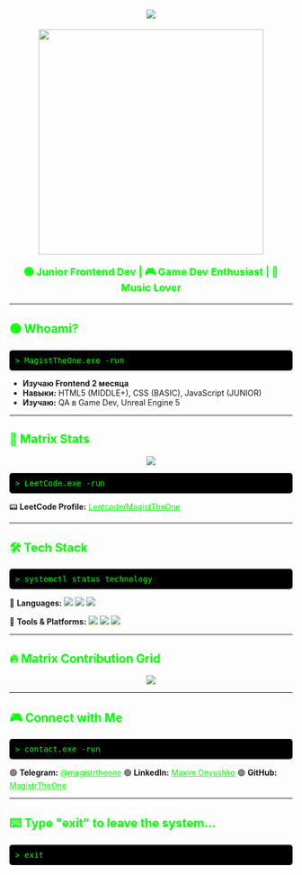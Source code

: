 <h1 align="center" style="color: #00FF00; text-shadow: 0px 0px 5px #00FF00;">
  <img src="https://readme-typing-svg.herokuapp.com?size=30&duration=6000&color=0FFF00&center=true&vCenter=true&width=500&lines=System+initializing...;Welcome+to+MagistTheOne's+World" />
</h1>

<p align="center">
  <img src="https://media.giphy.com/media/oEI9uBYSzLpBK/giphy.gif" width="400"/>
</p>

<p align="center" style="color: #00FF00; font-weight: bold; font-size: 18px;">
  🟢 Junior Frontend Dev | 🎮 Game Dev Enthusiast | 🎸 Music Lover
</p>

---

<h2 style="color: #00FF00;">🟢 Whoami?</h2>
<pre style="background: black; color: #00FF00; padding: 10px; border-radius: 5px;">
> MagistTheOne.exe -run
</pre>

<ul>
  <li><b>Изучаю Frontend 2 месяца</b></li>
  <li><b>Навыки:</b> HTML5 (MIDDLE+), CSS (BASIC), JavaScript (JUNIOR)</li>
  <li><b>Изучаю:</b> QA в Game Dev, Unreal Engine 5</li>
</ul>

---

<h2 style="color: #00FF00;">🔰 Matrix Stats</h2>
<p align="center">
  <img src="https://leetcard.jacoblin.cool/magistrtheone?theme=dark&font=Abel&ext=heatmap" />
</p>
<pre style="background: black; color: #00FF00; padding: 10px; border-radius: 5px;">
> LeetCode.exe -run
</pre>
📟 <b>LeetCode Profile:</b> <a href="https://leetcode.com/u/magistrtheone/" style="color: #00FF00;">Leetcode/MagistTheOne</a>

---

<h2 style="color: #00FF00;">🛠️ Tech Stack</h2>
<pre style="background: black; color: #00FF00; padding: 10px; border-radius: 5px;">
> systemctl status technology
</pre>
<p>
  🔳 <b>Languages:</b> 
  <img src="https://img.shields.io/badge/-HTML5-0D1117?logo=html5&logoColor=E34F26" />
  <img src="https://img.shields.io/badge/-CSS3-0D1117?logo=css3&logoColor=1572B6" />
  <img src="https://img.shields.io/badge/-JavaScript-0D1117?logo=javascript&logoColor=F7DF1E" />
</p>

<p>
  🔳 <b>Tools & Platforms:</b> 
  <img src="https://img.shields.io/badge/-VS%20Code-0D1117?logo=visual-studio-code&logoColor=007ACC" />
  <img src="https://img.shields.io/badge/-GitHub-0D1117?logo=github&logoColor=white" />
  <img src="https://img.shields.io/badge/-Unreal%20Engine-0D1117?logo=unreal-engine&logoColor=white" />
</p>

---

<h2 style="color: #00FF00;">🔥 Matrix Contribution Grid</h2>
<p align="center">
  <img src="https://github-readme-activity-graph.vercel.app/graph?username=MagistrTheOne&theme=matrix" />
</p>

---

<h2 style="color: #00FF00;">🎮 Connect with Me</h2>
<pre style="background: black; color: #00FF00; padding: 10px; border-radius: 5px;">
> contact.exe -run
</pre>
<p>
  🟢 <b>Telegram:</b> <a href="https://t.me/Jkoffical2024" style="color: #00FF00;">@magistrtheone</a>  
  🟢 <b>LinkedIn:</b> <a href="https://www.linkedin.com/in/magistrtheone/" style="color: #00FF00;">Maxim Onyushko</a>  
  🟢 <b>GitHub:</b> <a href="https://github.com/MagistrTheOne" style="color: #00FF00;">MagistrTheOne</a>  
</p>

---

<h2 style="color: #00FF00;">⌨️ Type "exit" to leave the system...</h2>
<pre style="background: black; color: #00FF00; padding: 10px; border-radius: 5px;">
> exit
</pre>

